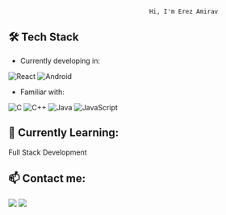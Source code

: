                                            Hi, I'm Erez Amirav

🛠 Tech Stack
-
- Currently developing in:
  
![React](https://img.shields.io/badge/react-%2320232a.svg?style=for-the-badge&logo=react&logoColor=%2361DAFB)
![Android](https://img.shields.io/badge/Android-3DDC84?style=for-the-badge&logo=android&logoColor=white)


- Familiar with:

![C](https://img.shields.io/badge/c-%2300599C.svg?style=for-the-badge&logo=c&logoColor=white) 
![C++](https://img.shields.io/badge/c++-%2300599C.svg?style=for-the-badge&logo=c%2B%2B&logoColor=white)
![Java](https://img.shields.io/badge/java-%23ED8B00.svg?style=for-the-badge&logo=java&logoColor=white) 
![JavaScript](https://img.shields.io/badge/javascript-%23323330.svg?style=for-the-badge&logo=javascript&logoColor=%23F7DF1E) 


  
🌱 Currently Learning:
- 
  Full Stack Development 
  

📫 Contact me:
-
<a href="https://www.linkedin.com/in/erez-amirav/" target="blank"><img align="center" src="https://img.shields.io/badge/linkedin-%230077B5.svg?style=for-the-badge&logo=linkedin&logoColor=white)"  /></a>  <a href="mailto:erezamirav@gmail.com" target="blank"><img align="center" src="https://img.shields.io/badge/Gmail-D14836?style=for-the-badge&logo=gmail&logoColor=white"  /></a>


<!-- https://ileriayo.github.io/markdown-badges/#shortcuts -->

